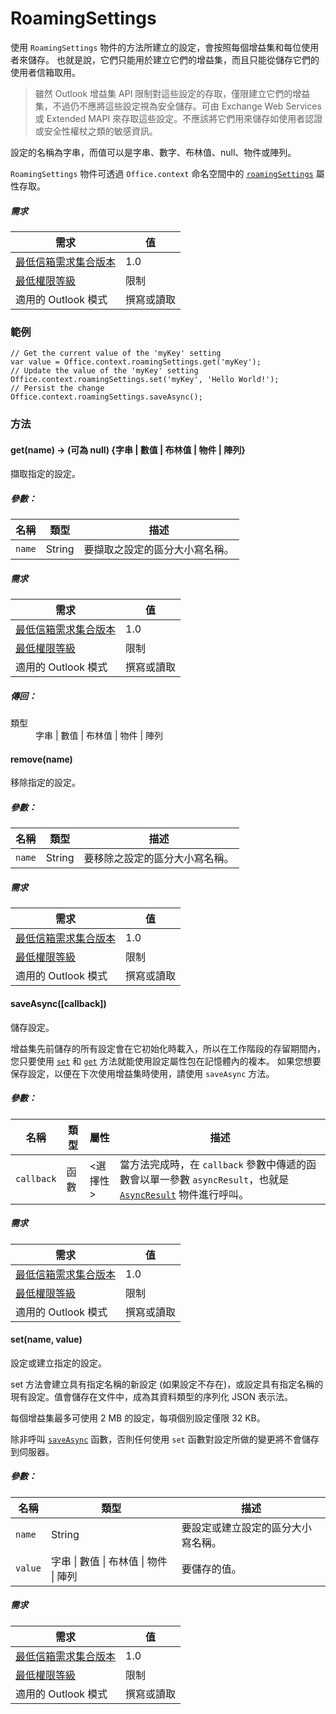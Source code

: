 

# RoamingSettings

使用 `RoamingSettings` 物件的方法所建立的設定，會按照每個增益集和每位使用者來儲存。 也就是說，它們只能用於建立它們的增益集，而且只能從儲存它們的使用者信箱取用。

> 雖然 Outlook 增益集 API 限制對這些設定的存取，僅限建立它們的增益集，不過仍不應將這些設定視為安全儲存。可由 Exchange Web Services 或 Extended MAPI 來存取這些設定。不應該將它們用來儲存如使用者認證或安全性權杖之類的敏感資訊。

設定的名稱為字串，而值可以是字串、數字、布林值、null、物件或陣列。

`RoamingSettings` 物件可透過 `Office.context` 命名空間中的 [`roamingSettings`](Office.context.md#roamingsettings-roamingsettings) 屬性存取。

##### 需求

|需求| 值|
|---|---|
|[最低信箱需求集合版本](./tutorial-api-requirement-sets.md)| 1.0|
|[最低權限等級](../../docs/outlook/understanding-outlook-add-in-permissions.md)| 限制|
|適用的 Outlook 模式| 撰寫或讀取|

### 範例

```
// Get the current value of the 'myKey' setting
var value = Office.context.roamingSettings.get('myKey');
// Update the value of the 'myKey' setting
Office.context.roamingSettings.set('myKey', 'Hello World!');
// Persist the change
Office.context.roamingSettings.saveAsync();
```

### 方法

####  get(name) → (可為 null) {字串 | 數值 | 布林值 | 物件 | 陣列}

擷取指定的設定。

##### 參數：

|名稱| 類型	| 描述|
|---|---|---|
|`name`| String|要擷取之設定的區分大小寫名稱。|

##### 需求

|需求| 值|
|---|---|
|[最低信箱需求集合版本](./tutorial-api-requirement-sets.md)| 1.0|
|[最低權限等級](../../docs/outlook/understanding-outlook-add-in-permissions.md)| 限制|
|適用的 Outlook 模式| 撰寫或讀取|

##### 傳回：

<dl class="param-type">

<dt>類型</dt>

<dd>字串 | 數值 | 布林值 | 物件 | 陣列</dd>

</dl>

####  remove(name)

移除指定的設定。

##### 參數：

|名稱| 類型	| 描述|
|---|---|---|
|`name`| String|要移除之設定的區分大小寫名稱。|

##### 需求

|需求| 值|
|---|---|
|[最低信箱需求集合版本](./tutorial-api-requirement-sets.md)| 1.0|
|[最低權限等級](../../docs/outlook/understanding-outlook-add-in-permissions.md)| 限制|
|適用的 Outlook 模式| 撰寫或讀取|
####  saveAsync([callback])

儲存設定。

增益集先前儲存的所有設定會在它初始化時載入，所以在工作階段的存留期間內，您只要使用 [`set`](RoamingSettings.md#setname-value) 和 [`get`](RoamingSettings.md#getname--nullable-stringnumberbooleanobjectarray) 方法就能使用設定屬性包在記憶體內的複本。 如果您想要保存設定，以便在下次使用增益集時使用，請使用 `saveAsync` 方法。

##### 參數：

|名稱| 類型	| 屬性| 描述|
|---|---|---|---|
|`callback`| 函數| &lt;選擇性&gt;|當方法完成時，在 `callback` 參數中傳遞的函數會以單一參數 `asyncResult`，也就是 [`AsyncResult`](simple-types.md#asyncresult) 物件進行呼叫。 |

##### 需求

|需求| 值|
|---|---|
|[最低信箱需求集合版本](./tutorial-api-requirement-sets.md)| 1.0|
|[最低權限等級](../../docs/outlook/understanding-outlook-add-in-permissions.md)| 限制|
|適用的 Outlook 模式| 撰寫或讀取|
####  set(name, value)

設定或建立指定的設定。

set 方法會建立具有指定名稱的新設定 (如果設定不存在)，或設定具有指定名稱的現有設定。值會儲存在文件中，成為其資料類型的序列化 JSON 表示法。

每個增益集最多可使用 2 MB 的設定，每項個別設定僅限 32 KB。

除非呼叫 [`saveAsync`](RoamingSettings.md#saveasynccallback) 函數，否則任何使用 `set` 函數對設定所做的變更將不會儲存到伺服器。

##### 參數：

|名稱| 類型	| 描述|
|---|---|---|
|`name`| String|要設定或建立設定的區分大小寫名稱。|
|`value`| 字串 &#124; 數值 &#124; 布林值 &#124; 物件 &#124; 陣列|要儲存的值。|

##### 需求

|需求| 值|
|---|---|
|[最低信箱需求集合版本](./tutorial-api-requirement-sets.md)| 1.0|
|[最低權限等級](../../docs/outlook/understanding-outlook-add-in-permissions.md)| 限制|
|適用的 Outlook 模式| 撰寫或讀取|
